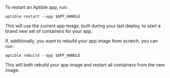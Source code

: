 To restart an Aptible app, run:

    aptible restart --app $APP_HANDLE

This will use the current app image, built during your last deploy, to start a brand new set of containers for your app.

If, additionally, you want to rebuild your app image from scratch, you can run:

    aptible rebuild --app $APP_HANDLE

This will both rebuild your app image and restart all containers from the new image.
